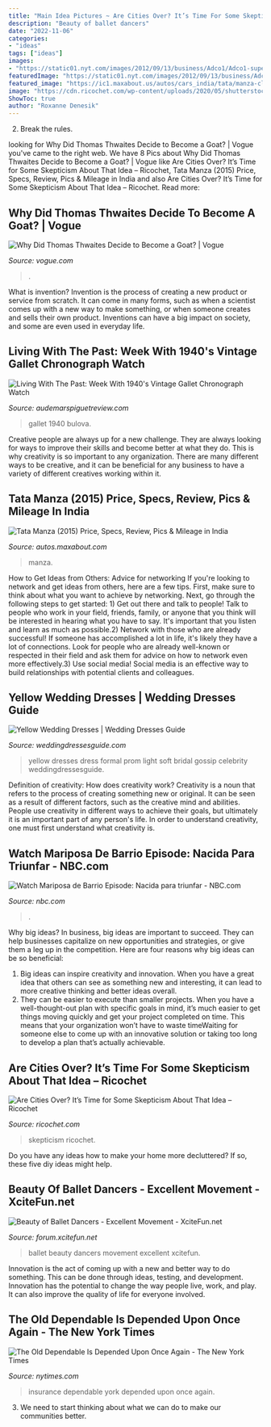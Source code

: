 ```yaml
---
title: "Main Idea Pictures ~ Are Cities Over? It’s Time For Some Skepticism About That Idea – Ricochet"
description: "Beauty of ballet dancers"
date: "2022-11-06"
categories:
- "ideas"
tags: ["ideas"]
images:
- "https://static01.nyt.com/images/2012/09/13/business/Adco1/Adco1-superJumbo.jpg"
featuredImage: "https://static01.nyt.com/images/2012/09/13/business/Adco1/Adco1-superJumbo.jpg"
featured_image: "https://ic1.maxabout.us/autos/cars_india/tata/manza-club-class-2012-10-16-6.jpg"
image: "https://cdn.ricochet.com/wp-content/uploads/2020/05/shutterstock_543965680.jpg"
ShowToc: true
author: "Roxanne Denesik"
---
```



2. Break the rules.

	

		
looking for Why Did Thomas Thwaites Decide to Become a Goat? | Vogue you've came to the right web. We have 8 Pics about Why Did Thomas Thwaites Decide to Become a Goat? | Vogue like Are Cities Over? It’s Time for Some Skepticism About That Idea – Ricochet, Tata Manza (2015) Price, Specs, Review, Pics &amp; Mileage in India and also Are Cities Over? It’s Time for Some Skepticism About That Idea – Ricochet. Read more:
		
    
## Why Did Thomas Thwaites Decide To Become A Goat? | Vogue

<img loading=lazy src="https://assets.vogue.com/photos/5891eec20e6cdc8a1928d008/master/w_2560%2Cc_limit/01-goat-man.jpg" onerror="this.onerror=null;this.src='https://tse3.mm.bing.net/th?id=OIP.mpyjGzFiE8K5VrQ3H6himwHaK7&amp;pid=15.1';" alt="Why Did Thomas Thwaites Decide to Become a Goat? | Vogue">

_Source: vogue.com_

>. 

	

What is invention?
Invention is the process of creating a new product or service from scratch. It can come in many forms, such as when a scientist comes up with a new way to make something, or when someone creates and sells their own product. Inventions can have a big impact on society, and some are even used in everyday life.

    
## Living With The Past: Week With 1940&#039;s Vintage Gallet Chronograph Watch

<img loading=lazy src="https://www.audemarspiguetreview.com/wp-content/uploads/1496/805938972e1ce5d.jpg" onerror="this.onerror=null;this.src='https://tse3.mm.bing.net/th?id=OIP.9Z8ZfQUzv61HJERioKRs0wHaKU&amp;pid=15.1';" alt="Living With The Past: Week With 1940&#039;s Vintage Gallet Chronograph Watch">

_Source: audemarspiguetreview.com_

>gallet 1940 bulova. 

	

Creative people are always up for a new challenge. They are always looking for ways to improve their skills and become better at what they do. This is why creativity is so important to any organization. There are many different ways to be creative, and it can be beneficial for any business to have a variety of different creatives working within it.

    
## Tata Manza (2015) Price, Specs, Review, Pics &amp; Mileage In India

<img loading=lazy src="https://ic1.maxabout.us/autos/cars_india/tata/manza-club-class-2012-10-16-6.jpg" onerror="this.onerror=null;this.src='https://tse4.mm.bing.net/th?id=OIP.mzkhAoe9WpGDsJH_9rsHSAHaEg&amp;pid=15.1';" alt="Tata Manza (2015) Price, Specs, Review, Pics &amp; Mileage in India">

_Source: autos.maxabout.com_

>manza. 

	

How to Get Ideas from Others: Advice for networking
If you're looking to network and get ideas from others, here are a few tips. First, make sure to think about what you want to achieve by networking. Next, go through the following steps to get started: 1) Get out there and talk to people! Talk to people who work in your field, friends, family, or anyone that you think will be interested in hearing what you have to say. It's important that you listen and learn as much as possible.2) Network with those who are already successful! If someone has accomplished a lot in life, it's likely they have a lot of connections. Look for people who are already well-known or respected in their field and ask them for advice on how to network even more effectively.3) Use social media! Social media is an effective way to build relationships with potential clients and colleagues.

    
## Yellow Wedding Dresses | Wedding Dresses Guide

<img loading=lazy src="https://weddingdressesguide.com/wp-content/uploads/2012/02/yellow-wedding-dresses.jpg" onerror="this.onerror=null;this.src='https://tse1.mm.bing.net/th?id=OIP.SNkJYnlnINNA9hggynQQ0AHaLD&amp;pid=15.1';" alt="Yellow Wedding Dresses | Wedding Dresses Guide">

_Source: weddingdressesguide.com_

>yellow dresses dress formal prom light soft bridal gossip celebrity weddingdressesguide. 

	

Definition of creativity: How does creativity work?
Creativity is a noun that refers to the process of creating something new or original. It can be seen as a result of different factors, such as the creative mind and abilities. People use creativity in different ways to achieve their goals, but ultimately it is an important part of any person's life. In order to understand creativity, one must first understand what creativity is.

    
## Watch Mariposa De Barrio Episode: Nacida Para Triunfar - NBC.com

<img loading=lazy src="https://img.nbc.com/sites/nbcunbc/files/images/2020/5/19/fd90a4a1-292e-3aa9-95d5-08acc4d54702.jpg" onerror="this.onerror=null;this.src='https://tse1.mm.bing.net/th?id=OIP.ff75vKUpYP994ztds8PAdgHaEK&amp;pid=15.1';" alt="Watch Mariposa de Barrio Episode: Nacida para triunfar - NBC.com">

_Source: nbc.com_

>. 

	

Why big ideas?
In business, big ideas are important to succeed. They can help businesses capitalize on new opportunities and strategies, or give them a leg up in the competition. Here are four reasons why big ideas can be so beneficial: 
1) Big ideas can inspire creativity and innovation. When you have a great idea that others can see as something new and interesting, it can lead to more creative thinking and better ideas overall. 
2) They can be easier to execute than smaller projects. When you have a well-thought-out plan with specific goals in mind, it’s much easier to get things moving quickly and get your project completed on time. This means that your organization won’t have to waste timeWaiting for someone else to come up with an innovative solution or taking too long to develop a plan that’s actually achievable.

    
## Are Cities Over? It’s Time For Some Skepticism About That Idea – Ricochet

<img loading=lazy src="https://cdn.ricochet.com/wp-content/uploads/2020/05/shutterstock_543965680.jpg" onerror="this.onerror=null;this.src='https://tse3.mm.bing.net/th?id=OIP.BqmbihM-OsXCBvf1fEj1GQHaE7&amp;pid=15.1';" alt="Are Cities Over? It’s Time for Some Skepticism About That Idea – Ricochet">

_Source: ricochet.com_

>skepticism ricochet. 

	

Do you have any ideas how to make your home more decluttered? If so, these five diy ideas might help.

    
## Beauty Of Ballet Dancers - Excellent Movement - XciteFun.net

<img loading=lazy src="https://img.xcitefun.net/users/2010/08/207810,xcitefun-beauty-of-ballet-movements12.jpg" onerror="this.onerror=null;this.src='https://tse1.mm.bing.net/th?id=OIP.llr1JeeTctd0XiaARqkkVAHaJ4&amp;pid=15.1';" alt="Beauty of Ballet Dancers - Excellent Movement - XciteFun.net">

_Source: forum.xcitefun.net_

>ballet beauty dancers movement excellent xcitefun. 

	

Innovation is the act of coming up with a new and better way to do something. This can be done through ideas, testing, and development. Innovation has the potential to change the way people live, work, and play. It can also improve the quality of life for everyone involved.

    
## The Old Dependable Is Depended Upon Once Again - The New York Times

<img loading=lazy src="https://static01.nyt.com/images/2012/09/13/business/Adco1/Adco1-superJumbo.jpg" onerror="this.onerror=null;this.src='https://tse3.mm.bing.net/th?id=OIP.l1J7Co2AEXgIm3aIzSlx9wHaKg&amp;pid=15.1';" alt="The Old Dependable Is Depended Upon Once Again - The New York Times">

_Source: nytimes.com_

>insurance dependable york depended upon once again. 

	

3. We need to start thinking about what we can do to make our communities better.

